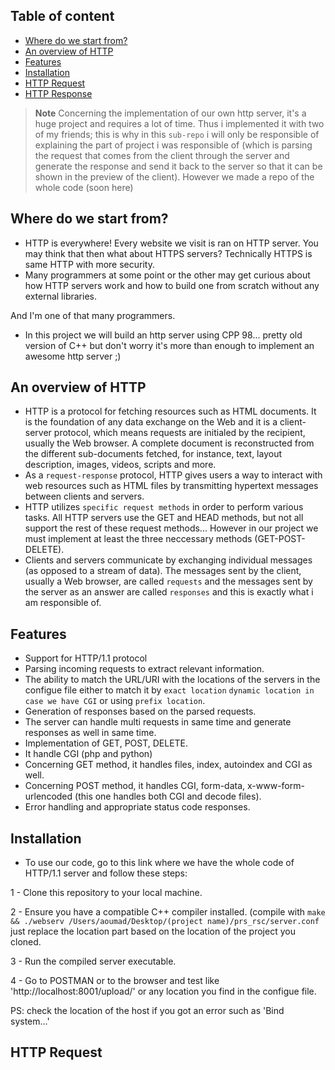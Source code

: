 ## Table of content

- [Where do we start from?](#where-do-we-start-from)
- [An overview of HTTP](#an-overview-of-http)
- [Features](#features)
- [Installation](#installation)
- [HTTP Request](#http-request)
- [HTTP Response](#http-response)

> **Note**
> Concerning the implementation of our own http server, it's a huge project and requires a lot of time. Thus i implemented it with two of my friends; this is why in this `sub-repo` i will only be responsible of explaining the part of project i was responsible of (which is parsing the request that comes from the client through the server and generate the response and send it back to the server so that it can be shown in the preview of the client). However we made a repo of the whole code (soon here)

## Where do we start from?

- HTTP is everywhere! Every website we visit is ran on HTTP server. You may think that then what about HTTPS servers? Technically HTTPS is same HTTP with more security.
- Many programmers at some point or the other may get curious about how HTTP servers work and how to build one from scratch without any external libraries.

And I'm one of that many programmers.

- In this project we will build an http server using CPP 98... pretty old version of C++ but don't worry it's more than enough to implement an awesome http server ;)

## An overview of HTTP

- HTTP is a protocol for fetching resources such as HTML documents. It is the foundation of any data exchange on the Web and it is a client-server protocol, which means requests are initialed by the recipient, usually the Web browser. A complete document is reconstructed from the different sub-documents fetched, for instance, text, layout description, images, videos, scripts and more.
- As a `request-response` protocol, HTTP gives users a way to interact with web resources such as HTML files by transmitting hypertext messages between clients and servers.
- HTTP utilizes `specific request methods` in order to perform various tasks. All HTTP servers use the GET and HEAD methods, but not all support the rest of these request methods... However in our project we must implement at least the three neccessary methods (GET-POST-DELETE).
- Clients and servers communicate by exchanging individual messages (as opposed to a stream of data). The messages sent by the client, usually a Web browser, are called `requests` and the messages sent by the server as an answer are called `responses` and this is exactly what i am responsible of.

## Features
- Support for HTTP/1.1 protocol
- Parsing incoming requests to extract relevant information.
- The ability to match the URL/URI with the locations of the servers in the configue file either to match it by `exact location` `dynamic location in case we have CGI` or using `prefix location`.
- Generation of responses based on the parsed requests.
- The server can handle multi requests in same time and generate responses as well in same time.
- Implementation of GET, POST, DELETE.
- It handle CGI (php and python)
- Concerning GET method, it handles files, index, autoindex and CGI as well.
- Concerning POST method, it handles CGI, form-data, x-www-form-urlencoded (this one handles both CGI and decode files).
- Error handling and appropriate status code responses.

## Installation
- To use our code, go to this link where we have the whole code of HTTP/1.1 server and follow these steps:

1 - Clone this repository to your local machine.

2 - Ensure you have a compatible C++ compiler installed. (compile with `make && ./webserv /Users/aoumad/Desktop/(project name)/prs_rsc/server.conf` just replace the location part based on the location of the project you cloned.

3 - Run the compiled server executable.

4 - Go to POSTMAN or to the browser and test like 'http://localhost:8001/upload/' or any location you find in the configue file.

PS: check the location of the host if you got an error such as 'Bind system...'

## HTTP Request
